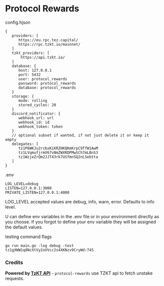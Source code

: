 # Protocol Rewards

config.hjson
```hjson
{
   providers: [
      https://eu.rpc.tez.capital/
      https://rpc.tzkt.io/mainnet/
   ]
   tzkt_providers: [
       https://api.tzkt.io/
   ]
   database: {
      host: 127.0.0.1
      port: 5432
      user: protocol_rewards
      password: protocol_rewards
      database: protocol_rewards
   }
   storage: {
      mode: rolling
      stored_cycles: 20
   }
   discord_notificator: {
      webhook_url: url
      webhook_id: id
      webhook_token: token
   }
   // optional subset if wanted, if not just delete it or keep it empty
   delegates: [
      tz1P6WKJu2rcbxKiKRZHKQKmKrpC9TfW1AwM
      tz1LVqmufjrmV67vNmZWXRDPMwSCh7mLBnS3
      tz1WzjeZrQm2JJT43rk7USfmnSQ2nLSebtta
   ]
}
```

.env
```
LOG_LEVEL=debug
LISTEN=127.0.0.1:3000
PRIVATE_LISTEN=127.0.0.1:4000

```

LOG_LEVEL accepted values are debug, info, warn, error. Defaults to info level.

U can define env variables in the .env file or in your environment directly as you choose. If you forgot to define your env variable they will be assigned the default values.

testing command flags
```
go run main.go -log debug -test tz1gXWW1q8NcXtVy2oVVcc2s4XKNzv9CryWd:745
```

### Credits

**Powered by [TzKT API](https://api.tzkt.io/)** - `protocol-rewards` use TZKT api to fetch unstake requests.
